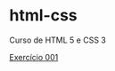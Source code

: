 # html-css
 Curso de HTML 5 e CSS 3

<a href="https://ericcostaa.github.io/html-css/exercicios/ex001/index.html">Exercício 001<a>